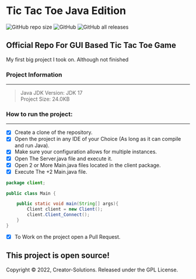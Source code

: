 # Tic Tac Toe Java Edition

<img alt="GitHub repo size" src="https://img.shields.io/github/repo-size/Creator-Solutions/TicTacToe?style=flat-square"> ![GitHub](https://img.shields.io/github/license/Creator-Solutions/TicTacToe) ![GitHub all releases](https://img.shields.io/github/downloads/Creator-Solutions/TicTacToe/total)

## Official Repo For GUI Based Tic Tac Toe Game

My first big project I took on. Although not finished 

### Project Information
-----

> Java JDK Version: JDK 17 <br>
> Project Size: 24.0KB


### How to run the project:
-----

- [x] Create a clone of the repository.
- [x] Open the project in any IDE of your Choice (As long as it can compile and run Java).
- [x] Make sure your configuration allows for multiple instances.
- [x] Open The Server.java file and execute it.
- [x] Open 2 or More Main.java files located in the client package. 
- [x] Execute The +2 Main.java file.

```java
package client;

public class Main {

    public static void main(String[] args){
        Client client = new Client();
        client.Client_Connect();
    }
}
```


- [x] To Work on the project open a Pull Request.

## This project is open source! 

Copyright © 2022, Creator-Solutions. Released under the GPL License.







